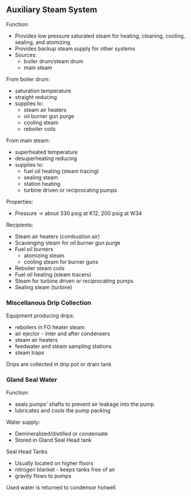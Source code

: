 ## Auxiliary Steam System
Function:
-	Provides low pressure saturated steam for heating, cleaning, cooling, sealing, and atomizing
-	Provides backup steam supply for other systems
-	Sources:
	-	boiler drum/steam drum
	-	main steam
	
From boiler drum:
-	saturation temperature
-	straight reducing
-	supplies to:
	-	steam air heaters
	-	oil burner gun purge
	-	cooling steam
	-	reboiler coils

From main steam:
-	superheated temperature
-	desuperheating reducing
-	supplies to:
	-	fuel oil heating (steam tracing)
	-	sealing steam
	-	station heating
	-	turbine driven or reciprocating pumps
	
Properties:
-	Pressure -> about 330 psig at K12, 200 psig at W34

Recipients:
-	Steam air heaters (combustion air)
-	Scavenging steam for oil burner gun purge
-	Fuel oil burners
	-	atomizing steam
	-	cooling steam for burner guns
-	Reboiler steam coils
-	Fuel oil heating (steam tracers)
-	Steam for turbine driven or reciprocating pumps
-	Sealing steam (turbine)
	
### Miscellanous Drip Collection

Equipment producing drips:
-	reboilers in FO heater steam
-	air ejector - inter and after condensers
-	steam air heaters
-	feedwater and steam sampling stations
-	steam traps

Drips are collected in drip pot or drain tank

### Gland Seal Water
Function:
-	seals pumps' shafts to prevent air leakage into the pump
-	lubricates and cools the pump packing

Water supply:
-	Demineralized/distilled or condensate
-	Stored in Gland Seal Head tank

Seal Head Tanks
-	Usually located on higher floors
-	nitrogen blanket - keeps tanks free of air
-	gravity flows to pumps

Used water is returned to condensor hotwell

###